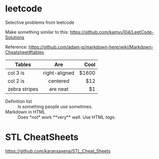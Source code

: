 # leetcode
Selective problems from leetcode

Make something similar to this: https://github.com/kamyu104/LeetCode-Solutions

Reference: https://github.com/adam-p/markdown-here/wiki/Markdown-Cheatsheet#tables


| Tables        | Are           | Cool  |
| ------------- |:-------------:| -----:|
| col 3 is      | right-aligned | $1600 |
| col 2 is      | centered      |   $12 |
| zebra stripes | are neat      |    $1 |

<dl>
  <dt>Definition list</dt>
  <dd>Is something people use sometimes.</dd>

  <dt>Markdown in HTML</dt>
  <dd>Does *not* work **very** well. Use HTML <em>tags</em>.</dd>
</dl>

STL CheatSheets
===============
https://github.com/karansaxena/STL_Cheat_Sheets
